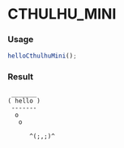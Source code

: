 
CTHULHU_MINI
===

### Usage

```js
helloCthulhuMini();
```

### Result

```
 _______
( hello )
 -------
  o
   o

      ^(;,;)^

```
    